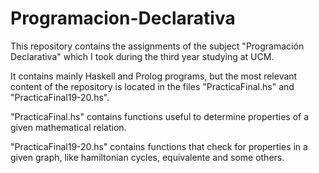 # Programacion-Declarativa

This repository contains the assignments of the subject "Programación Declarativa" which I took during the third year studying at UCM.

It contains mainly Haskell and Prolog programs, but the most relevant content of the repository is located in the files "PracticaFinal.hs" and 
"PracticaFinal19-20.hs".

"PracticaFinal.hs" contains functions useful to determine properties of a given mathematical relation.

"PracticaFinal19-20.hs" contains functions that check for properties in a given graph, like hamiltonian cycles, equivalente and some others.
